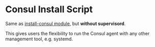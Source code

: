 # Consul Install Script

Same as [install-consul module](../install-consul), but **without supervisord**.

This gives users the flexibility to run the Consul agent with any other management tool, e.g. systemd.
